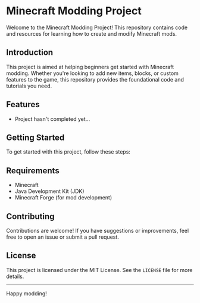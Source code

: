 # Minecraft Modding Project

Welcome to the Minecraft Modding Project! This repository contains code and resources for learning how to create and modify Minecraft mods.

## Introduction

This project is aimed at helping beginners get started with Minecraft modding. Whether you're looking to add new items, blocks, or custom features to the game, this repository provides the foundational code and tutorials you need.

## Features
- Project hasn't completed yet...

## Getting Started

To get started with this project, follow these steps:



## Requirements

- Minecraft
- Java Development Kit (JDK)
- Minecraft Forge (for mod development)

## Contributing

Contributions are welcome! If you have suggestions or improvements, feel free to open an issue or submit a pull request.

## License

This project is licensed under the MIT License. See the `LICENSE` file for more details.

---

Happy modding!
